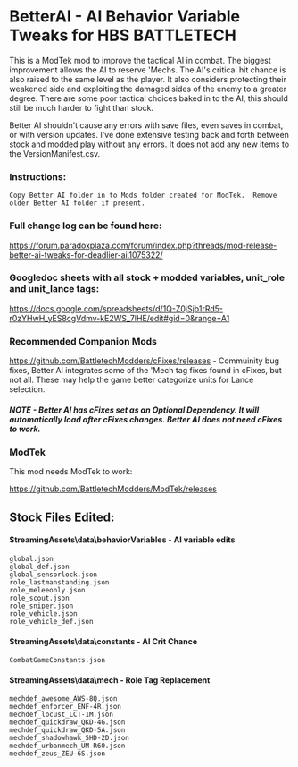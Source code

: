 # BetterAI - AI Behavior Variable Tweaks for HBS BATTLETECH
This is a ModTek mod to improve the tactical AI in combat.  The biggest improvement allows the AI to reserve 'Mechs.  The AI's critical hit chance is also raised to the same level as the player.  It also considers protecting their weakened side and exploiting the damaged sides of the enemy to a greater degree.  There are some poor tactical choices baked in to the AI, this should still be much harder to fight than stock.  

Better AI shouldn't cause any errors with save files, even saves in combat, or with version updates.  I've done extensive testing back and forth between stock and modded play without any errors.  It does not add any new items to the VersionManifest.csv.

### Instructions:

    Copy Better AI folder in to Mods folder created for ModTek.  Remove older Better AI folder if present.

### Full change log can be found here:

https://forum.paradoxplaza.com/forum/index.php?threads/mod-release-better-ai-tweaks-for-deadlier-ai.1075322/

### Googledoc sheets with all stock + modded variables, unit_role and unit_lance tags:

https://docs.google.com/spreadsheets/d/1Q-Z0jSjb1rRd5-r0zYHwH_yES8cgVdmv-kE2WS_7lHE/edit#gid=0&range=A1

### Recommended Companion Mods

https://github.com/BattletechModders/cFixes/releases - Commuinity bug fixes, Better AI integrates some of the 'Mech tag fixes found in cFixes, but not all.  These may help the game better categorize units for Lance selection.

#####  NOTE - Better AI has cFixes set as an Optional Dependency.  It will automatically load after cFixes changes.  Better AI does not need cFixes to work.

### ModTek
This mod needs ModTek to work:

https://github.com/BattletechModders/ModTek/releases

## Stock Files Edited:
#### StreamingAssets\data\behaviorVariables - AI variable edits
    global.json
    global_def.json
    global_sensorlock.json
    role_lastmanstanding.json
    role_meleeonly.json
    role_scout.json
    role_sniper.json
    role_vehicle.json
    role_vehicle_def.json

#### StreamingAssets\data\constants - AI Crit Chance
    CombatGameConstants.json

#### StreamingAssets\data\mech - Role Tag Replacement
    mechdef_awesome_AWS-8Q.json
    mechdef_enforcer_ENF-4R.json
    mechdef_locust_LCT-1M.json
    mechdef_quickdraw_QKD-4G.json
    mechdef_quickdraw_QKD-5A.json
    mechdef_shadowhawk_SHD-2D.json
    mechdef_urbanmech_UM-R60.json
    mechdef_zeus_ZEU-6S.json
